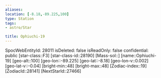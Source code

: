 ```yaml
---
aliases: 
location: [-8.18,-89.225,100]
type: Station
tags:
- astro/Star

title: Ophiuchi-19
---
```

SpocWebEntityId: 28011
isDeleted: false
isReadOnly: false
confidential: public
[star-class::F3]
[star-class-id::28190]
[Mass-sol::]
[name::Ophiuchi-19]
[geo-alt::100]
[geo-lon::-89.225]
[geo-lat::-8.18]
[geo-lon-v::0.002]
[geo-lat-v::-0.04]
[bright-min::48]
[bright-max::48]
[Zodiac-index::19]
[ZodiacId::28141]
[NextStarId::27466]



